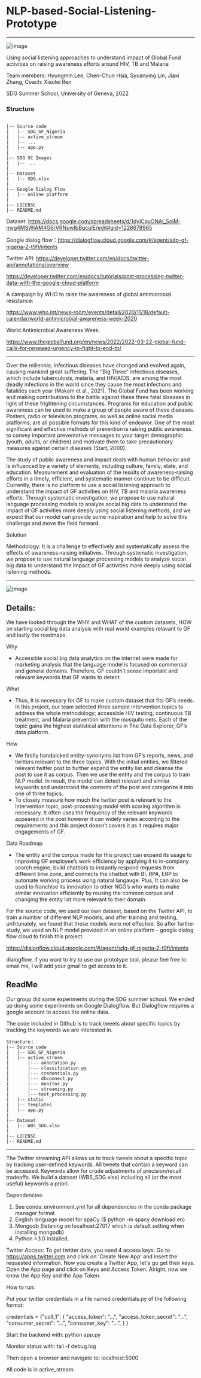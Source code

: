 # NLP-based-Social-Listening-Prototype
---------------------
![image](https://github.com/xiaoleiren/NLP-based-Social-Listening-Prototype/blob/main/SDG%20SC%20Images/SDG_W4_PRE-v0.4.pptx.png)

Using social listening approaches to understand impact of Global Fund activities on raising awareness efforts around HIV, TB and Malaria

Team members: Hyungmin Lee, Chen-Chun Hsia, Syuanying Lin, Jiaxi Zhang,
Coach: Xiaolei Ren

SDG Summer School,
University of Geneva,
2022

### Structure 
```

|-- Source code
|   |-- SDG_GF_Nigeria
|   |-- active_stream
|   |-- ...
|   |-- app.py
|
|-- SDG SC Images
|   |-- ...
|
|-- Dataset
|   |-- SDG.xlsx
| 
|-- Google Dialog Flow
|   |-- online platform
|
|-- LICENSE
|-- README.md
```


Dataset: https://docs.google.com/spreadsheets/d/1dylCpyONAl_SojM-mvg4MSWjAM4G6rVRNuwIbBgcuIE/edit#gid=1228678965

Google dialog flow：https://dialogflow.cloud.google.com/#/agent/sdg-gf-nigeria-2-t9fi/intents

Twitter API: 
https://developer.twitter.com/en/docs/twitter-api/annotations/overview

https://developer.twitter.com/en/docs/tutorials/post-processing-twitter-data-with-the-google-cloud-platform

A campaign by WHO to raise the awareness of global antimicrobial resistance:

https://www.who.int/news-room/events/detail/2020/11/18/default-calendar/world-antimicrobial-awareness-week-2020

World Antimicrobial Awareness Week:

https://www.theglobalfund.org/en/news/2022/2022-03-22-global-fund-calls-for-renewed-urgency-in-fight-to-end-tb/


---------------------
Over the millennia, infectious diseases have changed and evolved again, causing mankind great suffering. The "Big Three" infectious diseases, which include tuberculosis, malaria, and HIV/AIDS, are among the most deadly infections in the world since they cause the most infections and fatalities each year (Makam et al., 2021). The Global Fund has been working and making contributions to the battle against these three fatal diseases in light of these frightening circumstances. 
Programs for education and public awareness can be used to make a group of people aware of these diseases. Posters, radio or television programs, as well as online social media platforms, are all possible formats for this kind of endeavor. One of the most significant and effective methods of prevention is raising public awareness. to convey important preventative messages to your target demographic (youth, adults, or children) and motivate them to take precautionary measures against certain diseases (Start, 2000).

The study of public awareness and impact deals with human behavior and is influenced by a variety of elements, including culture, family, state, and education. Measurement and evaluation of the results of awareness-raising efforts in a timely, efficient, and systematic manner continue to be difficult. Currently, there is no platform to use a social listening approach to understand the impact of GF activities on HIV, TB and malaria awareness efforts. Through systematic investigation, we propose to use natural language processing models to analyze social big data to understand the impact of GF activities more deeply using social listening methods, and we expect that our model can provide some inspiration and help to solve this challenge and move the field forward.

Solution
 
Methodology: It is a challenge to effectively and systematically assess the effects of awareness-raising initiatives. Through systematic investigation, we propose to use natural language processing models to analyze social big data to understand the impact of GF activities more deeply using social listening methods.

---------------------
![image](https://github.com/xiaoleiren/NLP-based-Social-Listening-Prototype/blob/main/SDG%20SC%20Images/SDG_W4_PRE-v0.4.pptx-3.png)

Details:
---------------------
We have looked through the WHY and WHAT of the custom datasets, HOW on starting social big data analysis with real world examples relavant to GF and lastly the roadmaps.

Why 
- Accessible social big data analytics on the internet were made for marketing analysis that  the language model is focused on commercial and general domains. Therefore, GF couldn’t sense important and relevant keywords that GF wants to detect. 

What
- Thus, It is necessary for GF to make custom dataset that fits GF’s needs. In this project, our team selected three sample intervention topics to address the whole methodology; accessible HIV testing, continuous TB treatment, and Malaria prevention with the mosquito nets. Each of the topic gains the highest statistical attentions in The Data Explorer, GF’s data platform.

How
- We firstly handpicked entity-synonyms list from GF’s reports, news, and twitters relevant to the three topics. With the initial entities, we filtered relevant twitter post to further expand the entity list and cleanse the post to use it as corpus. Then we use the entity and the corpus to train NLP model. In result, the model can detect relevant and similar keywords and understand the contents of the post and categorize it into one of three topics.
- To closely measure how much the twitter post is relevant to the intervention topic, post-processing model with scoring algorithm is necessary. It often uses the frequency of the relevant keywords appeared in the post however it can widely varies according to the requirements and this project doesn’t covers it as it requires major engagements of GF.

Data Roadmap
- The entity and the corpus made for this project can expand its usage to improving GF employee’s work efficiency by applying it to in-company search engine, build chatbots to instantly respond requests from different time zone, and connects the chatbot with BI, RPA, ERP to automate working process using natural langauge. Plus, It can also be used to franchise its innovation to other NGO’s who wants to make similar innovation efficiently by reusing the common corpus and changing the entity list more relevant to their domain.


For the source code, we used our own dataset, based on the Twitter API, to train a number of different NLP models, and after training and testing, unfrtunately, we found that these models were not effective. So after further study, we used an NLP model provided in an online platform - google dialog flow cloud to finish this project.

https://dialogflow.cloud.google.com/#/agent/sdg-gf-nigeria-2-t9fi/intents

dialogflow, if you want to try to use our prototype tool, please feel free to email me, I will add your gmail to get access to it.

ReadMe
-------------

Our group did some experiments during the SDG summer school.
We ended up doing some experiments on Google Dialogflow. But Dialogflow requires a google account to access the online data.

The code included in Github is to track tweets about specific topics by tracking the keywords we are interested in. 
```
Structure：
|-- Source code
|   |-- SDG_GF_Nigeria
|   |-- active_stream 
|       |--- annotation.py
|       |--- classification.py
|       |--- credentials.py
|       |--- dbconnect.py
|       |--- monitor.py
|       |--- streaming.py
|       |---text_processing.py
|   |-- static
|   |-- templates
|   |-- app.py
|
|-- Dataset
|   |-- WBS_SDG.xlsx
|
|-- LICENSE
|-- README.md
```
---------------------------------------------------------------------------------------------------------------------------
The Twitter streaming API allows us to track tweets about a specific topic by tracking user-defined keywords. All tweets that contain a keyword can be accessed. Keywords allow for crude adjustments of precision/recall tradeoffs. We build a dataset (WBS_SDG.xlsx) including all (or the most useful) keywords a priori.

Dependencies:
1) See conda_environment.yml for all dependencies in the conda package manager format
2) English language model for spaCy ($ python -m spacy download en)
3) Mongodb (listening on localhost:27017 which is default setting when installing mongodb)
4) Python >3.0 installed.

Twitter Access:
To get twitter data, you need 4 access keys. 
Go to https://apps.twitter.com and click on 'Create New App' and insert the requested information.
Now you create a Twitter App, let's go get their keys. Open the App page and click on Keys and Access Token.
Alright, now we know the App Key and the App Token.

How to run:

Put your twitter credentials in a file named credentials.py of the following format:

credentials = {"coll_1": {
        "access_token": "...",
        "access_token_secret": "...",
        "consumer_secret": "...",
        "consumer_key": "...",
    }
}

Start the backend with:
python app.py

Monitor status with:
tail -f debug.log

Then open a browser and navigate to:
localhost:5000

All code is in active_stream.


